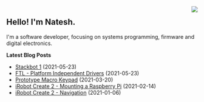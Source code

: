 <img src="https://github-readme-stats.vercel.app/api/top-langs/?username=nnarain&layout=compact" align="right">

Hello! I'm Natesh.
------------------

I'm a software developer, focusing on systems programming, firmware and digital electronics.

**Latest Blog Posts**

<!-- BLOG-POST-LIST:START -->
* [Stackbot 1](https://nnarain.github.io/2021/05/23/Stackbot-1.html) (2021-05-23)
* [FTL - Platform Independent Drivers](https://nnarain.github.io/2021/05/23/FTL-Platform-Independent-Drivers.html) (2021-05-23)
* [Prototype Macro Keypad](https://nnarain.github.io/2021/03/20/Prototype-Macro-Keypad.html) (2021-03-20)
* [iRobot Create 2 - Mounting a Raspberry Pi](https://nnarain.github.io/2021/02/14/iRobot-Create-2-Mounting-a-Raspberry-Pi.html) (2021-02-14)
* [iRobot Create 2 - Navigation](https://nnarain.github.io/2021/01/06/iRobot-Create-2-Navigation.html) (2021-01-06)

<!-- BLOG-POST-LIST:END -->
